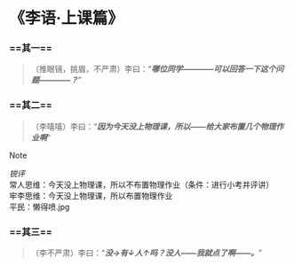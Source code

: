 # 《李语·上课篇》

### ==其一==
> （推眼镜，挑眉，不严肃）李曰：“***哪位同学————可以回答一下这个问题————？***”
### ==其二==
> （李嘻嘻）李曰：“***因为今天没上物理课，所以——给大家布置几个物理作业啊***”

> [!note]
> *锐评* <br>
> 常人思维：今天没上物理课，所以不布置物理作业（条件：进行小考并评讲） <br>
> 牢李思维：今天没上物理课，所以布置物理作业 <br>
> 平民：懒得喷.jpg

### ==其三==
> （李不严肃）李曰：“***没→有↓人↑吗？没人——我就点了啊——。***”

<Share colorful />